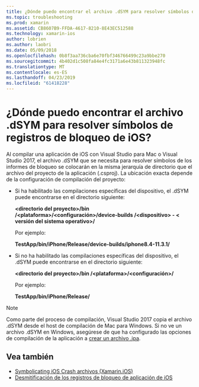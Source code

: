 ```yaml
---
title: ¿Dónde puedo encontrar el archivo .dSYM para resolver símbolos de registros de bloqueo de iOS?
ms.topic: troubleshooting
ms.prod: xamarin
ms.assetid: CB8607B9-FFDA-4617-8210-8E43EC512588
ms.technology: xamarin-ios
author: lobrien
ms.author: laobri
ms.date: 05/09/2018
ms.openlocfilehash: 0b8f3aa736cba6e70fbf346766499c23a9bbe270
ms.sourcegitcommit: 4b402d1c508fa84e4fc3171a6e43b811323948fc
ms.translationtype: MT
ms.contentlocale: es-ES
ms.lasthandoff: 04/23/2019
ms.locfileid: "61418228"
---
```

# <a name="where-can-i-find-the-dsym-file-to-symbolicate-ios-crash-logs"></a>¿Dónde puedo encontrar el archivo .dSYM para resolver símbolos de registros de bloqueo de iOS?

Al compilar una aplicación de iOS con Visual Studio para Mac o Visual Studio 2017, el archivo .dSYM que se necesita para resolver símbolos de los informes de bloqueo se colocarán en la misma jerarquía de directorio que el archivo del proyecto de la aplicación (.csproj). La ubicación exacta depende de la configuración de compilación del proyecto:

- Si ha habilitado las compilaciones específicas del dispositivo, el .dSYM puede encontrarse en el directorio siguiente:

    **&lt;directorio del proyecto&gt;/bin /&lt;plataforma&gt;/&lt;configuración&gt;/device-builds /&lt;dispositivo&gt; - &lt; versión del sistema operativo&gt;/**

    Por ejemplo:
  
    **TestApp/bin/iPhone/Release/device-builds/iphone8.4-11.3.1/**

- Si no ha habilitado las compilaciones específicas del dispositivo, el .dSYM puede encontrarse en el directorio siguiente:

    **&lt;directorio del proyecto&gt;/bin /&lt;plataforma&gt;/&lt;configuración&gt;/**

    Por ejemplo:

    **TestApp/bin/iPhone/Release/**

> [!NOTE]
> Como parte del proceso de compilación, Visual Studio 2017 copia el archivo .dSYM desde el host de compilación de Mac para Windows. Si no ve un archivo .dSYM en Windows, asegúrese de que ha configurado las opciones de compilación de la aplicación a [crear un archivo .ipa](~/ios/deploy-test/app-distribution/ipa-support.md).

## <a name="see-also"></a>Vea también

- [Symbolicating iOS Crash archivos (Xamarin.iOS)](http://jmillerdev.net/symbolicating-ios-crash-files-xamarin-ios/)
- [Desmitificación de los registros de bloqueo de aplicación de iOS](https://www.raywenderlich.com/23704/demystifying-ios-application-crash-logs)

